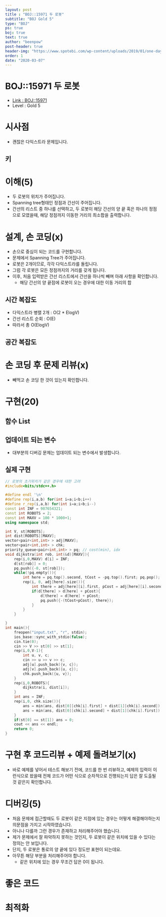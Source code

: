 ```yaml
---
layout: post
title : "BOJ::15971 두 로봇"
subtitle: "BOJ Gold 5"
type: "BOJ"
ps: true
boj: true
text: true
author: "beenpow"
post-header: true
header-img: "https://www.spotebi.com/wp-content/uploads/2019/01/one-day-day-one-workout-motivation-spotebi.jpg"
order: 1
date: "2020-03-07"
---
```



# BOJ::15971 두 로봇
- [Link : BOJ::15971](https://www.acmicpc.net/problem/15971)
- Level : Gold 5

# 시사점
- 괜찮은 다익스트라 문제입니다.

## 키

# 이해(5)
- 두 로봇의 위치가 주어집니다.
- Spanning tree형태인 정점과 간선이 주어집니다.
- 간선의 리스트 중 하나를 선택하고, 두 로봇이 해당 간선의 양 끝 혹은 하나의 정점으로 모였을때, 해당
  정점까지 이동한 거리의 최소합을 출력합니다.

# 설계, 손 코딩(x)
- 손으로 중심이 되는 코드를 구현합니다.
- 문제에서 Spanning Tree가 주어집니다.
- 로봇은 2개이므로, 각각 다익스트라를 돌립니다.
- 그럼 각 로봇은 모든 정점까지의 거리를 갖게 됩니다.
- 이후, 처음 입력받은 간선 리스트에서 간선을 하나씩 빼며 아래 사항을 확인합니다.
  - 해당 간선의 양 끝점에 로봇이 오는 경우에 대한 이동 거리의 합

## 시간 복잡도
- 다익스트라 병렬 2개 : O(2 * ElogV)
- 간선 리스트 순회 : O(E)
- 따라서 총 O(ElogV)

## 공간 복잡도

# 손 코딩 후 문제 리뷰(x)
- 빼먹고 손 코딩 한 것이 있는지 확인합니다.

# 구현(20)

## 함수 List 

## 업데이트 되는 변수
- 대부분의 디버깅 문제는 업데이트 되는 변수에서 발생합니다.

## 실제 구현 

```cpp
// 로봇의 초기위치가 같은 경우에 대한 고려
#include<bits/stdc++.h>

#define endl '\n'
#define rep(i,a,b) for(int i=a;i<b;i++)
#define r_rep(i,a,b) for(int i=a;i>b;i--)
const int INF = 987654321;
const int ROBOTS = 2;
const int MAXV = 100 * 1000+1;
using namespace std;

int V, st[ROBOTS];
int dist[ROBOTS][MAXV];
vector<pair<int,int> > adj[MAXV];
vector<pair<int,int> > chk;
priority_queue<pair<int,int> > pq; // cost(min), idx
void dijkstra(int rob, int(&d)[MAXV]){
    rep(i,0,MAXV) d[i] = INF;
    d[st[rob]] = 0;
    pq.push({-0, st[rob]});
    while(!pq.empty()){
        int here = pq.top().second, tCost = -pq.top().first; pq.pop();
        rep(i, 0, adj[here].size()){
            int there = adj[here][i].first, pCost = adj[here][i].second;
            if(d[there] > d[here] + pCost){
                d[there] = d[here] + pCost;
                pq.push({-(tCost+pCost), there});
            }
        }
    }

}
int main(){
    freopen("input.txt", "r", stdin);
    ios_base::sync_with_stdio(false);
    cin.tie(0);
    cin >> V >> st[0] >> st[1];
    rep(i,0,V-1){
        int u, v, c;
        cin >> u >> v >> c;
        adj[u].push_back({v, c});
        adj[v].push_back({u, c});
        chk.push_back({u, v});
    }
    rep(i,0,ROBOTS){
        dijkstra(i, dist[i]);
    }
    int ans = INF;
    rep(i,0, chk.size()){
        ans = min(ans, dist[0][chk[i].first] + dist[1][chk[i].second]);
        ans = min(ans, dist[0][chk[i].second] + dist[1][chk[i].first]);
    }
    if(st[0] == st[1]) ans = 0;
    cout << ans << endl;
    return 0;
}
```

# 구현 후 코드리뷰 + 예제 돌려보기(x)
- 바로 예제를 넣어서 테스트 해보기 전에, 코드를 한 번 리뷰하고, 예제의 입력이 이런식으로 왔을때
  전체 코드가 어떤 식으로 순차적으로 진행되는지 답은 잘 도출될 것 같은지 확인합니다.

# 디버깅(5)
- 처음 문제에 접근할때도 두 로봇이 같은 지점에 있는 경우는 어떻게 해결해야하는지 의문점을 가지고
  시작하였습니다.
- 아니나 다를까 그런 경우가 존재하고 처리해주어야 했습니다.
- 제가 문제에서 잘 파악하지 못하는 것인지, 두 로봇이 같은 위치에 있을 수 있다는 정의는 안 보입니다.
- 단지, 두 로봇은 통로의 양 끝에 있다 정도만 표현이 되는데요.
- 아무튼 해당 부분을 처리해주어야 합니다.
  - 같은 위치에 있는 경우 무조건 답은 0이 됩니다.

# 좋은 코드

# 최적화
